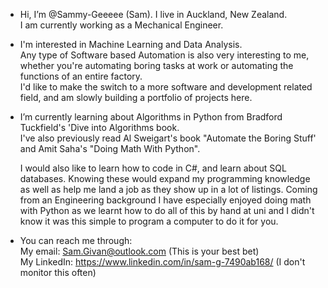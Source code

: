 - Hi, I’m @Sammy-Geeeee (Sam). I live in Auckland, New Zealand.  
  I am currently working as a Mechanical Engineer.  

- I'm interested in Machine Learning and Data Analysis.  
  Any type of Software based Automation is also very interesting to me, whether you're automating boring tasks at work or automating the functions of an entire factory.  
  I'd like to make the switch to a more software and development related field, and am slowly building a portfolio of projects here.  
  
- I’m currently learning about Algorithms in Python from Bradford Tuckfield's 'Dive into Algorithms book.  
  I've also previously read Al Sweigart's book "Automate the Boring Stuff' and Amit Saha's "Doing Math With Python".  
  
  I would also like to learn how to code in C#, and learn about SQL databases. Knowing these would expand my programming knowledge as well as help me land a job as they show up in a lot of listings.
  Coming from an Engineering background I have especially enjoyed doing math with Python as we learnt how to do all of this by hand at uni and I didn't know it was this simple to program a computer to do it for you.  
  
  
- You can reach me through:  
  My email:     Sam.Givan@outlook.com                         (This is your best bet)  
  My LinkedIn:  https://www.linkedin.com/in/sam-g-7490ab168/  (I don't monitor this often)  
